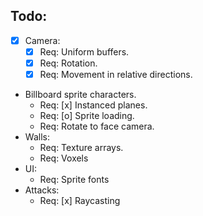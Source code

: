 ## Todo:
- [x] Camera:
  - [x] Req: Uniform buffers.
  - [x] Req: Rotation.
  - [x] Req: Movement in relative directions.
- Billboard sprite characters.
  - Req: [x] Instanced planes.
  - Req: [o] Sprite loading.
  - Req: Rotate to face camera.
- Walls:
  - Req: Texture arrays.
  - Req: Voxels
- UI:
  - Req: Sprite fonts
- Attacks:
  - Req: [x] Raycasting
